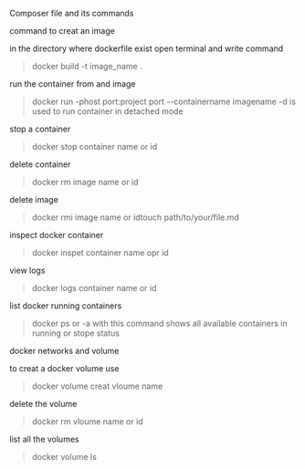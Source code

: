Composer file and its commands


command to creat an image 

in the directory where dockerfile exist open terminal and write command

> docker build -t image_name .

run the container from and image 

> docker run -phost port:project port --containername imagename -d is used to run container in detached mode 

stop a container 

>docker stop container name or id

delete container 

>docker rm image name or id 

delete image

>docker rmi image name or idtouch path/to/your/file.md


inspect docker container 

>docker inspet container name opr id 

view logs 

>docker logs container name or id 

list docker running containers 

>docker ps  or -a with this command shows all available containers in running or stope status

docker networks and volume 

to creat a docker volume use 


>docker volume creat vloume name

delete the volume 

>docker rm vloume name or id

list all the volumes 

>docker volume ls



